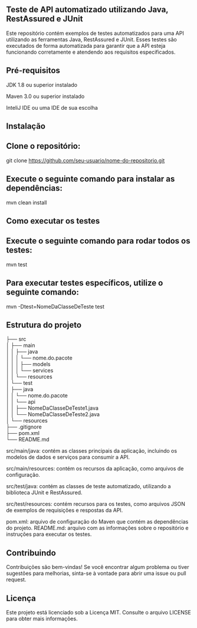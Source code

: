 ## Teste de API automatizado utilizando Java, RestAssured e JUnit
Este repositório contém exemplos de testes automatizados para uma API utilizando as ferramentas Java, RestAssured e JUnit. Esses testes são executados de forma automatizada para garantir que a API esteja funcionando corretamente e atendendo aos requisitos especificados.

## Pré-requisitos
JDK 1.8 ou superior instalado

Maven 3.0 ou superior instalado

InteliJ IDE ou uma IDE de sua escolha

## Instalação
## Clone o repositório:
git clone https://github.com/seu-usuario/nome-do-repositorio.git

## Execute o seguinte comando para instalar as dependências:
mvn clean install

## Como executar os testes
## Execute o seguinte comando para rodar todos os testes:
mvn test

## Para executar testes específicos, utilize o seguinte comando:
mvn -Dtest=NomeDaClasseDeTeste test

## Estrutura do projeto
├── src  
│   ├── main  
│   │   ├── java  
│   │   │   └── nome.do.pacote  
│   │   │       ├── models  
│   │   │       └── services  
│   │   └── resources  
│   └── test  
│       ├── java  
│       │   └── nome.do.pacote  
│       │       └── api  
│       │           ├── NomeDaClasseDeTeste1.java  
│       │           └── NomeDaClasseDeTeste2.java  
│       └── resources  
├── .gitignore  
├── pom.xml  
└── README.md  

src/main/java: contém as classes principais da aplicação, incluindo os modelos de dados e serviços para consumir a API.

src/main/resources: contém os recursos da aplicação, como arquivos de configuração.

src/test/java: contém as classes de teste automatizado, utilizando a biblioteca JUnit e RestAssured.

src/test/resources: contém recursos para os testes, como arquivos JSON de exemplos de requisições e respostas da API.

pom.xml: arquivo de configuração do Maven que contém as dependências do projeto.
README.md: arquivo com as informações sobre o repositório e instruções para executar os testes.

## Contribuindo

Contribuições são bem-vindas! Se você encontrar algum problema ou tiver sugestões para melhorias, sinta-se à vontade para abrir uma issue ou pull request.

## Licença

Este projeto está licenciado sob a Licença MIT. Consulte o arquivo LICENSE para obter mais informações.

